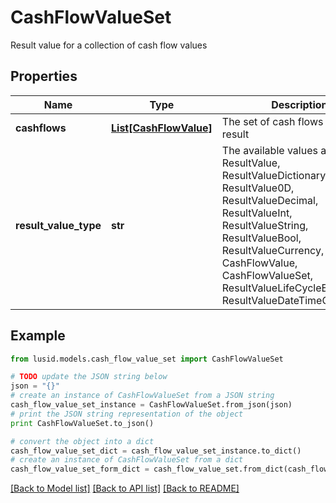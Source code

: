 # CashFlowValueSet

Result value for a collection of cash flow values

## Properties
Name | Type | Description | Notes
------------ | ------------- | ------------- | -------------
**cashflows** | [**List[CashFlowValue]**](CashFlowValue.md) | The set of cash flows in the result | [optional] 
**result_value_type** | **str** | The available values are: ResultValue, ResultValueDictionary, ResultValue0D, ResultValueDecimal, ResultValueInt, ResultValueString, ResultValueBool, ResultValueCurrency, CashFlowValue, CashFlowValueSet, ResultValueLifeCycleEventValue, ResultValueDateTimeOffset | 

## Example

```python
from lusid.models.cash_flow_value_set import CashFlowValueSet

# TODO update the JSON string below
json = "{}"
# create an instance of CashFlowValueSet from a JSON string
cash_flow_value_set_instance = CashFlowValueSet.from_json(json)
# print the JSON string representation of the object
print CashFlowValueSet.to_json()

# convert the object into a dict
cash_flow_value_set_dict = cash_flow_value_set_instance.to_dict()
# create an instance of CashFlowValueSet from a dict
cash_flow_value_set_form_dict = cash_flow_value_set.from_dict(cash_flow_value_set_dict)
```
[[Back to Model list]](../README.md#documentation-for-models) [[Back to API list]](../README.md#documentation-for-api-endpoints) [[Back to README]](../README.md)


